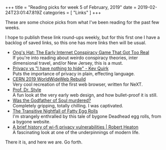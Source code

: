 +++
title = "Reading picks for week 5 of February, 2019"
date = 2019-02-24T23:01:47.819Z
categories = [ "Links" ]
+++

These are some choice picks from what I've been reading for the past few weeks.

<!--more-->

I hope to publish these link round-ups weekly, but for this first one I
have a backlog of saved links, so this one has more links then will be
usual.

+ [Ong's Hat: The Early Internet Conspiracy Game That Got Too Real](https://gizmodo.com/ongs-hat-the-early-internet-conspiracy-game-that-got-t-1832229488)<br>If you're into reading about weirdo conspiracy theories, inter dimensional travel, and/or New Jersey, this is a must.
+ [Privacy vs "I have nothing to hide" - Kev Quirk](https://kevq.uk/privacy-vs-i-have-nothing-to-hide/)<br>Puts the importance of privacy in plain, effecting language.
+ [CERN 2019 WorldWideWeb Rebuild](https://worldwideweb.cern.ch/)<br>Very cool recreation of the first web browser, written for NeXT.
+ [Prof. Dr. Style](http://contemporary-home-computing.org/prof-dr-style/)<br>A fun look at the very early web design, and how bullet-proof it is still.
+ [Was the Godfather of Soul murdered?](https://www.cnn.com/interactive/2019/02/us/james-brown-death-questions/index.html)<br>Completely gripping, totally chilling. I was captivated.
+ [The Transitive Nightfall of Fatty Egg Rolls](https://web.archive.org/web/20160403133058/http://luckypeach.com/the-transitive-nightfall-of-fatty-egg-rolls/)<br>I'm strangely enthralled by this tale of bygone Deadhead egg rolls, from a bygone website.
+ [A brief history of wi-fi privacy vulnerabilities | Robert Heaton](https://robertheaton.com/2019/01/15/a-brief-history-of-wi-fi-privacy-vulnerabilities/)<br>A fascinating look at one of the underpinnings of modern life.

There it is, and here we are. Go forth.
